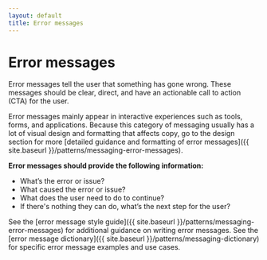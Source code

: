 ```yaml
---
layout: default
title: Error messages
---
```


# Error messages

Error messages tell the user that something has gone wrong. These messages should be clear, direct, and have an actionable call to action (CTA) for the user.

Error messages mainly appear in interactive experiences such as tools, forms, and applications. Because this category of messaging usually has a lot of visual design and formatting that affects copy, go to the design section for more [detailed guidance and formatting of error messages]({{ site.baseurl }}/patterns/messaging-error-messages).

**Error messages should provide the following information:**
- What’s the error or issue?
- What caused the error or issue?
- What does the user need to do to continue?
- If there's nothing they can do, what’s the next step for the user?

See the [error message style guide]({{ site.baseurl }}/patterns/messaging-error-messages) for additional guidance on writing error messages.
See the [error message dictionary]({{ site.baseurl }}/patterns/messaging-dictionary) for specific error message examples and use cases.
